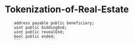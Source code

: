 # Tokenization-of-Real-Estate



```solidity
    address payable public beneficiary;
    uint public biddingEnd;
    uint public revealEnd;
    bool public ended;
    ```

